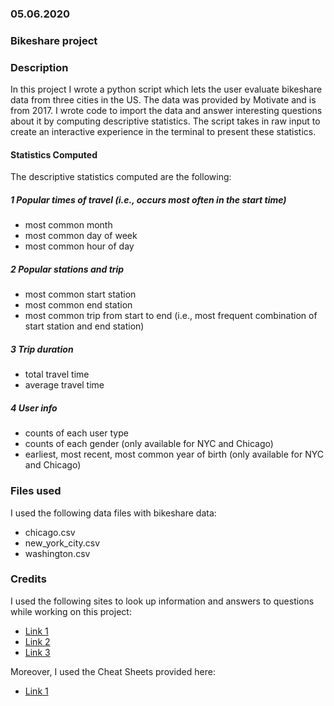 ### 05.06.2020

### Bikeshare project

### Description
In this project I wrote a python script which lets the user evaluate bikeshare data from three cities in the US.
The data was provided by Motivate and is from 2017.
I wrote code to import the data and answer interesting questions about it by computing descriptive statistics.
The script takes in raw input to create an interactive experience in the terminal to present these statistics.

#### Statistics Computed
The descriptive statistics computed are the following:

##### 1 Popular times of travel (i.e., occurs most often in the start time)
* most common month
* most common day of week
* most common hour of day

##### 2 Popular stations and trip
* most common start station
* most common end station
* most common trip from start to end (i.e., most frequent combination of start station and end station)

##### 3 Trip duration
* total travel time
* average travel time

##### 4 User info
* counts of each user type
* counts of each gender (only available for NYC and Chicago)
* earliest, most recent, most common year of birth (only available for NYC and Chicago)

### Files used
I used the following data files with bikeshare data:
* chicago.csv
* new_york_city.csv
* washington.csv

### Credits
I used the following sites to look up information and answers to questions while working on this project:

* [Link 1](https://pandas.pydata.org/pandas-docs/stable/getting_started/basics.html)
* [Link 2](https://docs.python.org/3/)
* [Link 3](https://stackoverflow.com/)

Moreover, I used the Cheat Sheets provided here:
* [Link 1](https://ehmatthes.github.io/pcc/cheatsheets/README.html)
